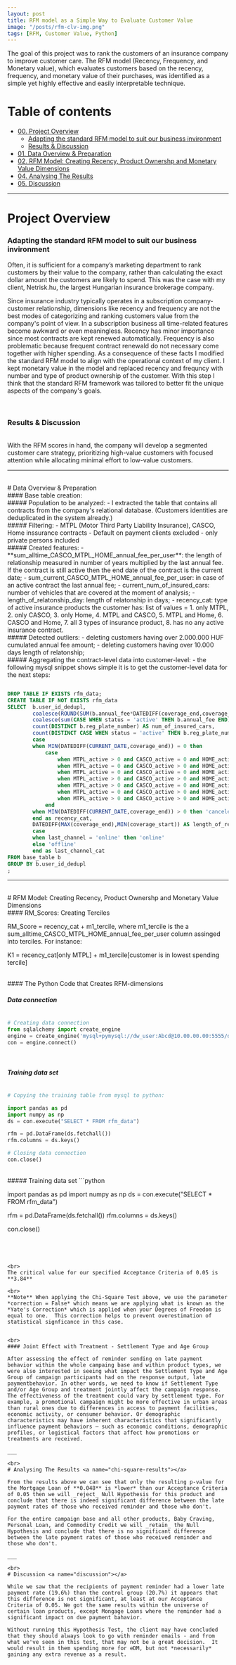 ```yaml
---
layout: post
title: RFM model as a Simple Way to Evaluate Customer Value
image: "/posts/rfm-clv-img.png"
tags: [RFM, Customer Value, Python]
---
```



The goal of this project was to rank the customers of an insurance company to improve customer care. The RFM model (Recency, Frequency, and Monetary value), which evaluates customers based on the recency, frequency, and monetary value of their purchases, was identified as a simple yet highly effective and easily interpretable technique.

# Table of contents

- [00. Project Overview](#overview-main)
    - [Adapting the standard RFM model to suit our business invironment](#overview-context)
    - [Results & Discussion](#overview-results)
- [01. Data Overview & Preparation](#data-overview)
- [02. RFM Model: Creating Recency, Product Ownershp and Monetary Value Dimensions](#applying-models)
- [04. Analysing The Results](#chi-square-results)
- [05. Discussion](#discussion)

___

# Project Overview  <a name="overview-main"></a>

### Adapting the standard RFM model to suit our business invironment <a name="overview-context"></a>

Often, it is sufficient for a company’s marketing department to rank customers by their value to the company, rather than calculating the exact dollar amount the customers are likely to spend. This was the case with my client, Netrisk.hu, the largest Hungarian insurance brokerage company.

Since insurance industry typically operates in a subscription company-customer relationship, dimensions like recency and frequency are not the best modes of categorizing and ranking customers value from the company's point of view. In a subscription business all time-related features become awkward or even meaningless. Recency has minor importance since most contracts are kept renewed automatically. Frequency is also problematic because frequent contract renewald do not necessary come together with higher spending. As a consequence of these facts I modified the standard RFM model to align with the operational context of my client. I kept monetary value in the model and replaced recency and frequncy with number and type of product ownership of the customer. With this step I think that the standard RFM framework was tailored to better fit the unique aspects of the company's goals.

<br>

### Results & Discussion <a name="overview-results"></a>

<br>
With the RFM scores in hand, the company will develop a segmented customer care strategy, prioritizing high-value customers with focused attention while allocating minimal effort to low-value customers.

<br>

___

<br>
# Data Overview & Preparation  <a name="data-overview"></a>


<br>
#### Base table creation:

<br>
##### Population to be analyzed:
- I extracted the table that contains all contracts from the company's relational database. (Customers identities are deduplicated in the system already.) 

<br>
##### Filtering:
-	MTPL (Motor Third Party Liability Insurance), CASCO, Home inssurance contracts
-	Default on payment clients excluded
-	only private persons included

<br>
##### Created features:
-	**sum_alltime_CASCO_MTPL_HOME_annual_fee_per_user**: the length of relationship measured in number of years multiplied by the last annual fee. If the contract is still active then the end date of the contract is the current date;
-	sum_current_CASCO_MTPL_HOME_annual_fee_per_user: in case of an active contract the last annual fee;
-	current_num_of_insured_cars: number of vehicles that are covered at the moment of analysis;
-	length_of_relatonship_day: length of relatonship in days;
-	recency_cat: type of active insurance products the customer has: list of values = 1. only MTPL, 2. only CASCO, 3. only Home, 4. MTPL and CASCO, 5. MTPL and Home, 6. CASCO and Home, 7. all 3 types of insurance product, 8. has no any active insurance contract.

<br>
##### Detected outliers:
-	deleting customers having over 2.000.000 HUF cumulated annual fee amount;
-	deleting customers having over 10.000 days length of relatonship;

<br>
##### Aggregating the contract-level data into customer-level:
-	the following mysql snippet shows simple it is to get the customer-level data for the next steps:

```sql

DROP TABLE IF EXISTS rfm_data;
CREATE TABLE IF NOT EXISTS rfm_data
SELECT 	b.user_id_dedupl,
		coalesce(ROUND(SUM(b.annual_fee*DATEDIFF(coverage_end,coverage_start)/365),0),0) AS sum_alltime_CASCO_MTPL_HOME_annual_fee_per_user,
		coalesce(sum(CASE WHEN status = 'active' THEN b.annual_fee END),0) as sum_current_CASCO_MTPL_HOME_annual_fee_per_user,		
		count(DISTINCT b.reg_plate_number) AS num_of_insured_cars,
		count(DISTINCT CASE WHEN status = 'active' THEN b.reg_plate_number END) as current_num_of_insured_cars,
		case 
		when MIN(DATEDIFF(CURRENT_DATE,coverage_end)) = 0 then 
			case 
				when MTPL_active > 0 and CASCO_active = 0 and HOME_active = 0 then 'M'
				when MTPL_active = 0 and CASCO_active > 0 and HOME_active = 0 then 'C'
				when MTPL_active = 0 and CASCO_active = 0 and HOME_active > 0 then 'H'
				when MTPL_active > 0 and CASCO_active > 0 and HOME_active = 0 then 'MC'
				when MTPL_active > 0 and CASCO_active = 0 and HOME_active > 0 then 'MH'
				when MTPL_active = 0 and CASCO_active > 0 and HOME_active > 0 then 'CH'
				when MTPL_active > 0 and CASCO_active > 0 and HOME_active > 0 then 'MCH'
			end
		when MIN(DATEDIFF(CURRENT_DATE,coverage_end)) > 0 then 'canceled'
		end	as recency_cat,
		DATEDIFF(MAX(coverage_end),MIN(coverage_start)) AS length_of_relatonship_day,
		case 
		when last_channel = 'online' then 'online'
		else 'offline'
		end	as last_channel_cat
FROM base_table b
GROUP BY b.user_id_dedupl
;

```

___

<br>
# RFM Model: Creating Recency, Product Ownershp and Monetary Value Dimensions <a name="applying-models"></a>

<br>
#### RM_Scores: Creating Terciles

RM_Score = recency_cat + m1_tercile, where m1_tercile is the a sum_alltime_CASCO_MTPL_HOME_annual_fee_per_user column assinged into terciles. For instance:

K1 = recency_cat[only MTPL] + m1_tercile[customer is in lowest spending tercile]


<br>
#### The Python Code that Creates RFM-dimensions

##### Data connection
```python

# Creating data connection
from sqlalchemy import create_engine
engine = create_engine('mysql+pymysql://dw_user:Abcd@10.00.00.00:5555/dw_user')
con = engine.connect()

```
<br>

##### Training data set
```python

# Copying the training table from mysql to python: 

import pandas as pd
import numpy as np
ds = con.execute("SELECT * FROM rfm_data")

rfm = pd.DataFrame(ds.fetchall())
rfm.columns = ds.keys()

# Closing data connection
con.close()

```



<br>
##### Training data set
```python


import pandas as pd
import numpy as np
ds = con.execute("SELECT * FROM rfm_data")

rfm = pd.DataFrame(ds.fetchall())
rfm.columns = ds.keys()

con.close()

```




<br>
The critical value for our specified Acceptance Criteria of 0.05 is **3.84**

<br>
**Note** When applying the Chi-Square Test above, we use the parameter *correction = False* which means we are applying what is known as the *Yate's Correction* which is applied when your Degrees of Freedom is equal to one.  This correction helps to prevent overestimation of statistical signficance in this case.


<br> 
#### Joint Effect with Treatment - Settlement Type and Age Group

After assessing the effect of reminder sending on late payment behavior within the whole campaing base and within product types, we were also interested in seeing what impact the Settlement Type and Age Group of campaign participants had on the response output, late paymentbehavior. In other words, we need to know if Settlement Type and/or Age Group and treatment jointly affect the campaign response. The effectiveness of the treatment could vary by settlement type. For example, a promotional campaign might be more effective in urban areas than rural ones due to differences in access to payment facilities, economic activity, or consumer behavior. Or demographic characteristics may have inherent characteristics that significantly influence payment behaviors — such as economic conditions, demographic profiles, or logistical factors that affect how promotions or treatments are received.

___

<br>
# Analysing The Results <a name="chi-square-results"></a>

From the results above we can see that only the resulting p-value for the Mortgage Loan of **0.048** is *lower* than our Acceptance Criteria of 0.05 then we will _reject_ Null Hypothesis for this product and conclude that there is indeed significant difference between the late payment rates of those who received reminder and those who don't.

For the entire campaign base and all other products, Baby Craving, Personal Loan, and Commodity Credit we will _retain_ the Null Hypothesis and conclude that there is no significant difference between the late payment rates of those who received reminder and those who don't.

___

<br>
# Discussion <a name="discussion"></a>

While we saw that the recipients of payment reminder had a lower late payment rate (19.6%) than the control group (20.7%) it appears that this difference is not significant, at least at our Acceptance Criteria of 0.05. We got the same results within the universe of certain loan products, except Mongage Loans where the reminder had a significant impact on due payment bahavior.  

Without running this Hypothesis Test, the client may have concluded that they should always look to go with reminder emails - and from what we've seen in this test, that may not be a great decision.  It would result in them spending more for eDM, but not *necessarily* gaining any extra revenue as a result.
